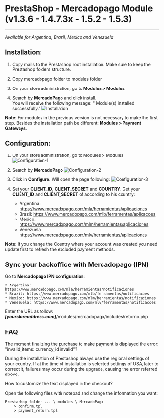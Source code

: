# PrestaShop - Mercadopago Module (v1.3.6 - 1.4.7.3x - 1.5.2 - 1.5.3)

---
*Available for Argentina, Brazil, Mexico and Venezuela*

## Installation:

1. Copy mails to the Prestashop root installation. Make sure to keep the Prestashop folders structure.

2. Copy mercadopago folder to modules folder.

3. On your store administration, go to **Modules > Modules**.

4. Search by **MercadoPago** and click install. <br />
You will receive the following message: " Module(s) installed successfully."
	![Installation](https://raw.github.com/mercadopago/cart-prestashop/master/README.img/Installation.JPG)<br />


**Note**:  For modules in the previous version is not necessary to make the first step. Besides the installation path be different: **Modules > Payment Gateways**.

## Configuration:

1. On your store administration, go to Modules > Modules
	![Configuration-1](https://raw.github.com/mercadopago/cart-prestashop/master/README.img/Configuration-1.JPG)<br />

2. Search by **MercadoPago**
	![Configuration-2](https://raw.github.com/mercadopago/cart-prestashop/master/README.img/Configuration-2.JPG)<br />

3. Click in **Configure**. Will open the page following:
	![Configuration-3](https://raw.github.com/mercadopago/cart-prestashop/master/README.img/Configuration-3.JPG)<br />

4. Set your **CLIENT_ID**, **CLIENT_SECRET** and **COUNTRY**. 
Get your **CLIENT_ID** and **CLIENT_SECRET** of according to his country:

	* Argentina: https://www.mercadopago.com/mla/herramientas/aplicaciones
	* Brazil: https://www.mercadopago.com/mlb/ferramentas/aplicacoes
	* Mexico: https://www.mercadopago.com/mlm/herramientas/aplicaciones
	* Venezuela: https://www.mercadopago.com/mlv/herramientas/aplicaciones

**Note**:  If you change the Country where your account was created you need update first to refresh the excluded payment methods.

## Sync your backoffice with Mercadopago (IPN) 

Go to **Mercadopago IPN configuration**:

    * Argentina: https://www.mercadopago.com/mla/herramientas/notificaciones
    * Brazil: https://www.mercadopago.com/mlb/ferramentas/notificacoes
    * Mexico: https://www.mercadopago.com/mlm/herramientas/notificaciones
    * Venezuela: https://www.mercadopago.com/mlv/ferramentas/notificacoes

Enter the URL as follow: ***[yourstoreaddress.com]***/modules/mercadopago/includes/retorno.php

## FAQ

The moment finalizing the purchase to make payment is displayed the error: "invalid_items: currency_id invalid"?
		
During the installation of Prestashop always use the regional settings of your country.
If at the time of installation is selected settings of USA, later to correct it, failures may occur during the upgrade, causing the error referred above.
	
How to customize the text displayed in the checkout?

Open the following files with notepad and change the information you want:

	Prestashop folder ... \ modules \ MercadoPago
		> confirm.tpl
		> payment_return.tpl
